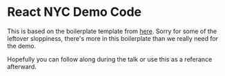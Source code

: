 # React NYC Demo Code

This is based on the boilerplate template from [here](https://github.com/jpsierens/webpack-react-redux). Sorry for some of the leftover sloppiness, there's more in this boilerplate than we really need for the demo.

Hopefully you can follow along during the talk or use this as a referance afterward.
